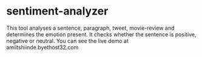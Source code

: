 sentiment-analyzer
==================

This tool analyses a sentence, paragraph, tweet, movie-review and determines the emotion present. It checks whether the sentence is positive, negative or neutral.
You can see the live demo at amiitshiinde.byethost32.com
